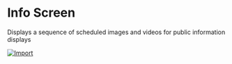 # Info Screen

Displays a sequence of scheduled images and videos for public information displays

[![Import](https://cdn.infobeamer.com/s/img/import.png)](https://info-beamer.com/use?url=https://github.com/edbookfest/info-screen-display.git)
